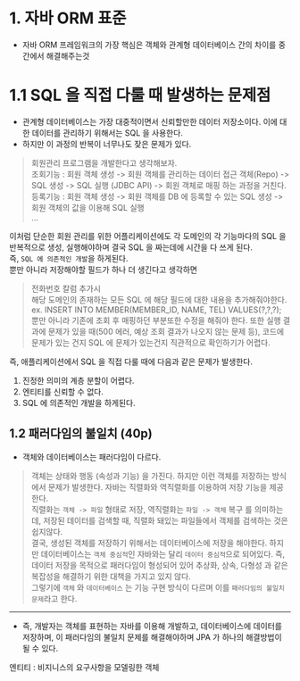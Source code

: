 # 1. 자바 ORM 표준
- 자바 ORM 프레임워크의 가장 핵심은 객체와 관계형 데이터베이스 간의 차이를 중간에서 해결해주는것

# 1.1 SQL 을 직접 다룰 때 발생하는 문제점
- 관계형 데이터베이스는 가장 대중적이면서 신뢰할만한 데이터 저장소이다. 이에 대한 데이터를 관리하기 위해서는 SQL 을 사용한다.
- 하지만 이 과정의 반복이 너무나도 잦은 문제가 있다.
> 회원관리 프로그램을 개발한다고 생각해보자.  
조회기능 : 회원 객체 생성 -> 회원 객체를 관리하는 데이터 접근 객체(Repo) -> SQL 생성 -> SQL 실행 (JDBC API) -> 회원 객체로 매핑 하는 과정을 거친다.  
등록기능 : 회원 객체 생성 -> 회원 객체를 DB 에 등록할 수 있는 SQL 생성 -> 회원 객체의 값을 이용해 SQL 실행  
...

이처럼 단순한 회원 관리를 위한 어플리케이션에도 각 도메인의 각 기능마다의 SQL 을 반복적으로 생성, 실행해야하며 결국 SQL 을 짜는데에 시간을 다 쓰게 된다.  
즉, `SQL 에 의존적인 개발`을 하게된다.  
뿐만 아니라 저장해야할 필드가 하나 더 생긴다고 생각하면
> 전화번호 칼럼 추가시  
해당 도메인의 존재하는 모든 SQL 에 해당 필드에 대한 내용을 추가해줘야한다.  
ex. INSERT INTO MEMBER(MEMBER_ID, NAME, TEL) VALUES(?,?,?);  
뿐만 아니라 기존에 조회 후 매핑하던 부분또한 수정을 해줘야 한다.
또한 실행 결과에 문제가 있을 때(500 에러, 예상 조회 결과가 나오지 않는 문제 등), 코드에 문제가 있는 건지 SQL 에 문제가 있는건지 직관적으로 확인하기가 어렵다.

즉, 애플리케이션에서 SQL 을 직접 다룰 때에 다음과 같은 문제가 발생한다.
1. 진정한 의미의 계층 분할이 어렵다.
2. 엔티티를 신뢰할 수 없다.
3. SQL 에 의존적인 개발을 하게된다.


## 1.2 패러다임의 불일치 (40p)
- 객체와 데이터베이스는 패러다임이 다르다.
> 객체는 상태와 행동 (속성과 기능) 을 가진다. 하지만 이런 객체를 저장하는 방식에서 문제가 발생한다. 자바는 직렬화와 역직렬화를 이용하여 저장 기능을 제공한다.  
> 직렬화는 `객체 -> 파일` 형태로 저장, 역직렬화는 `파일 -> 객체` 복구 를 의미하는데, 저장된 데이터를 검색할 때, 직렬화 돼있는 파일들에서 객체를 검색하는 것은 쉽지않다.  
> 결국, 생성된 객체를 저장하기 위해서는 데이터베이스에 저장을 해야한다. 하지만 데이터베이스는 `객체 중심적`인 자바와는 달리 `데이터 중심적`으로 되어있다.
> 즉, 데이터 저장을 목적으로 패러다임이 형성되어 있어 추상화, 상속, 다형성 과 같은 복잡성을 해결하기 위한 대책을 가지고 있지 않다.  
> 그렇기에 `객체` 와 `데이터베이스` 는 기능 구현 방식이 다르며 이를 `패러다임의 불일치 문제`라고 한다.
---
- 즉, 개발자는 객체를 표현하는 자바를 이용해 개발하고, 데이터베이스에 데이터를 저장하며, 이 패러다임의 불일치 문제를 해결해야하며 JPA 가 하나의 해결방법이 될 수 있다.



엔티티 : 비지니스의 요구사항을 모델링한 객체 
